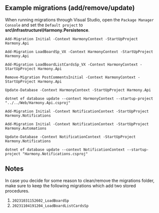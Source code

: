 ## Example migrations (add/remove/update)

When running migrations through Visual Studio, open the `Package Manager Console` and set the `Default project` to __src\Infrastructure\Harmony.Persistence__.

```
Add-Migration Initial -Context HarmonyContext -StartUpProject Harmony.Api
```

```
Add-Migration LoadBoardSp_VX -Context HarmonyContext -StartUpProject Harmony.Api
```

```
Add-Migration LoadBoardListCardsSp_VX -Context HarmonyContext -StartUpProject Harmony.Api
```

```
Remove-Migration PostCommentsInitial -Context HarmonyContext -StartUpProject Harmony.Api
```

```
Update-Database -Context HarmonyContext -StartUpProject Harmony.Api
```

```
dotnet ef database update --context HarmonyContext --startup-project "../../Web/Harmony.Api.csproj"
```

```
Add-Migration Initial -Context NotificationContext -StartUpProject Harmony.Notifications
```

```
Add-Migration Initial -Context NotificationContext -StartUpProject Harmony.Automations
```

```
Update-Database -Context NotificationContext -StartUpProject Harmony.Notifications
```

```
dotnet ef database update --context NotificationContext --startup-project "Harmony.Notifications.csproj"
```

## Notes
In case you decide for some reason to clean/remove the migrations folder, make sure to keep the following migrations which add two stored procedures.

1. `20231031152602_LoadBoardSp`
2. `20231104191204_LoadBoardListCardsSp`
